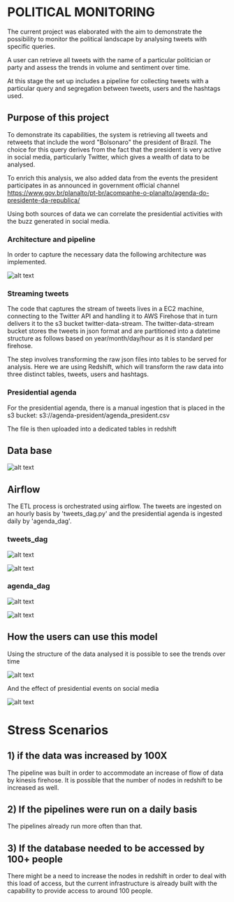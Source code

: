 # POLITICAL MONITORING

The current project was elaborated with the aim to 
demonstrate the possibility to monitor the political 
landscape by analysing tweets with specific queries.

A user can retrieve all tweets with the name of a particular 
politician or party and assess the trends in volume and 
sentiment over time.

At this stage the set up includes a pipeline for collecting
tweets with a particular query and segregation between tweets,
users and the hashtags used.

## Purpose of this project

To demonstrate its capabilities, the system is retrieving all tweets and
retweets that include the word "Bolsonaro" the president of Brazil.
The choice for this query derives from the fact that the president is
very active in social media, particularly Twitter, which gives a wealth
of data to be analysed.

To enrich this analysis, we also added data from the events the president
participates in as announced in government official channel
https://www.gov.br/planalto/pt-br/acompanhe-o-planalto/agenda-do-presidente-da-republica/

Using both sources of data we can correlate the presidential activities 
with the buzz generated in social media.

### Architecture and pipeline

In order to capture the necessary data the following architecture was 
implemented.

![alt text](imgs/architecture.png?raw=true "Architecture")

### Streaming tweets

The code that captures the stream of tweets lives in a EC2 machine,
connecting to the Twitter API and handling it to AWS Firehose that in
turn delivers it to the s3 bucket twitter-data-stream. The 
twitter-data-stream bucket stores the tweets in json format and are
partitioned into a datetime structure as follows based on
year/month/day/hour as it is standard per firehose.

The step involves transforming the raw json files into tables to be
served for analysis. Here we are using Redshift, which will transform
the raw data into three distinct tables, tweets, users and hashtags.

### Presidential agenda

For the presidential agenda, there is a manual ingestion that is placed in
the s3 bucket: s3://agenda-president/agenda_president.csv

The file is then uploaded into a dedicated tables in redshift

## Data base

![alt text](imgs/data_base.png?raw=true "data base")

## Airflow

The ETL process is orchestrated using airflow. The tweets are ingested
on an hourly basis by 'tweets_dag.py' and the presidential agenda
is ingested daily by 'agenda_dag'.

### tweets_dag

![alt text](imgs/tweets_dag_diagram.png?raw=true "Architecture")

![alt text](imgs/tweets_schedule.png?raw=true "Architecture")

### agenda_dag

![alt text](imgs/agenda_diagram_dag.png?raw=true "Architecture")

![alt text](imgs/agenda_schedule.png?raw=true "Architecture")

## How the users can use this model

Using the structure of the data analysed it is possible to see the trends 
over time

![alt text](imgs/analytics2.png?raw=true "Architecture")

And the effect of presidential events on social media

![alt text](imgs/analytics3.png?raw=true "Architecture")

# Stress Scenarios

## 1) if the data was increased by 100X
The pipeline was built in order to accommodate an increase of flow of data
by kinesis firehose. It is possible that the number of nodes in redshift to 
be increased as well.

## 2) If the pipelines were run on a daily basis
The pipelines already run more often than that. 

## 3) If the database needed to be accessed by 100+ people
There might be a need to increase the nodes in redshift in order to deal with
this load of access, but the current infrastructure is already built with
the capability to provide access to around 100 people.


